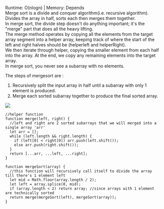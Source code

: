 Runtime: O(nlogn)   |   Memory: Depends <br>
Merge sort is a divide and conquer algorithm(i.e. recursive algorithm). Divides the array in half, sorts each then merges them together. <br>
In merge sort, the divide step doesn't do anything important; it's the "merge" part that does all the heavy lifting. <br>
The merge method operates by copying all the elements from the target array segment into a helper array, keeping track of where the start of the left and right halves should be (helperleft and helperRight). <br>
We then iterate through helper, copying the smaller element from each half into the array. At the end, we copy any remaining elements into the target array. <br>
In merge sort, you never see a subarray with no elements. <br>

The steps of mergesort are : 
1. Recursively split the input array in half until a subarray with only 1 element is produced.
2. Merge each sorted subarray together to produce the final sorted array.
<img src="https://upload.wikimedia.org/wikipedia/commons/c/cc/Merge-sort-example-300px.gif?20151222172210" />

```
//helper function
function merge(left, right) {
  //left and right are 2 sorted subarrays that we will merged into a single array 'arr'
  let arr = [];
  while (left.length && right.length) {
    if (left[0] < right[0]) arr.push(left.shift());
    else arr.push(right.shift());
  }
  return [...arr, ...left, ...right];
}

function mergeSort(array) {
  //this function will recursively call itself to divide the array till there's 1 element left
  let mid = Math.floor(array.length / 2);
  let left = array.splice(0, mid);
  if (array.length < 2) return array; //since arrays with 1 element are technically sorted
  return merge(mergeSort(left), mergeSort(array));
}
```
